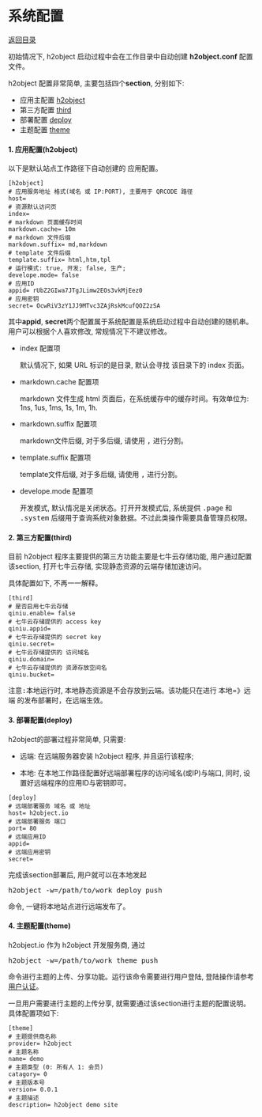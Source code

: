 系统配置
======

[返回目录](https://github.com/h2object/h2object/blob/master/doc/chinese/index.md) 

初始情况下, h2object 启动过程中会在工作目录中自动创建 **h2object.conf** 配置文件。

h2object 配置非常简单, 主要包括四个**section**, 分别如下:

  *  应用主配置 [h2object](https://github.com/h2object/h2object/blob/master/doc/chinese/configure.md#h2object)
  *  第三方配置 [third](https://github.com/h2object/h2object/blob/master/doc/chinese/configure.md#third)
  *  部署配置  [deploy](https://github.com/h2object/h2object/blob/master/doc/chinese/configure.md#deploy)
  *  主题配置  [theme](https://github.com/h2object/h2object/blob/master/doc/chinese/configure.md#theme)

<a name="h2object"></a>
####	1. 应用配置(h2object)

以下是默认站点工作路径下自动创建的 应用配置。

````
[h2object]
# 应用服务地址 格式(域名 或 IP:PORT), 主要用于 QRCODE 路径
host= 
# 资源默认访问页
index= 
# markdown 页面缓存时间
markdown.cache= 10m
# markdown 文件后缀
markdown.suffix= md,markdown
# template 文件后缀
template.suffix= html,htm,tpl
# 运行模式: true, 开发; false, 生产;
develope.mode= false
# 应用ID
appid= rUbZ2GIwa7JTgJLimw2EOs3vkMjEez0
# 应用密钥
secret= OcwRiV3zY1JJ9MTvc3ZAjRskMcufQOZ2zSA
````

其中**appid**, **secret**两个配置属于系统配置是系统启动过程中自动创建的随机串。用户可以根据个人喜欢修改, 常规情况下不建议修改。

-	index 配置项

	默认情况下, 如果 URL 标识的是目录, 默认会寻找 该目录下的 index 页面。

-	markdown.cache 配置项

	markdown 文件生成 html 页面后，在系统缓存中的缓存时间。有效单位为: 1ns, 1us, 1ms, 1s, 1m, 1h.

-	markdown.suffix 配置项

	markdown文件后缀, 对于多后缀, 请使用 <kbd>,</kbd> 进行分割。 

-	template.suffix 配置项

	template文件后缀, 对于多后缀, 请使用 <kbd>,</kbd> 进行分割。

-	develope.mode 配置项

	开发模式, 默认情况是关闭状态。打开开发模式后, 系统提供 <kbd>.page</kbd> 和 <kbd>.system</kbd> 后缀用于查询系统对象数据。不过此类操作需要具备管理员权限。

<a name="third"></a>
####	2. 第三方配置(third)

目前 h2object 程序主要提供的第三方功能主要是七牛云存储功能, 用户通过配置该section, 打开七牛云存储, 实现静态资源的云端存储加速访问。

具体配置如下, 不再一一解释。

````
[third]
# 是否启用七牛云存储
qiniu.enable= false
# 七牛云存储提供的 access key
qiniu.appid= 
# 七牛云存储提供的 secret key
qiniu.secret= 
# 七牛云存储提供的 访问域名
qiniu.domain= 
# 七牛云存储提供的 资源存放空间名
qiniu.bucket= 
````
<kbd>注意:</kbd>本地运行时, 本地静态资源是不会存放到云端。该功能只在进行 本地=》远端 的发布部署时，在远端生效。

<a name="deploy"></a>
####	3. 部署配置(deploy)

h2object的部署过程非常简单, 只需要:

  *  远端: 在远端服务器安装 h2object 程序, 并且运行该程序;

  *  本地: 在本地工作路径配置好远端部署程序的访问域名(或IP)与端口, 同时, 设置好远端程序的应用ID与密钥即可。

````
[deploy]
# 远端部署服务 域名 或 地址
host= h2object.io
# 远端部署服务 端口
port= 80
# 远端应用ID
appid= 
# 远端应用密钥
secret= 
````

完成该section部署后, 用户就可以在本地发起

<kbd>h2object -w=/path/to/work deploy push</kbd>

命令, 一键将本地站点进行远端发布了。

<a name="theme"></a>
####	4. 主题配置(theme)

h2object.io 作为 h2object 开发服务商, 通过 

<kbd>h2object -w=/path/to/work theme push </kbd>

命令进行主题的上传、分享功能。运行该命令需要进行用户登陆, 登陆操作请参考[用户认证](/authorize.md)。

一旦用户需要进行主题的上传分享, 就需要通过该section进行主题的配置说明。具体配置项如下:

````
[theme]
# 主题提供商名称
provider= h2object
# 主题名称
name= demo
# 主题类型 (0: 所有人 1: 会员)
catagory= 0
# 主题版本号
version= 0.0.1
# 主题描述
description= h2object demo site

````







